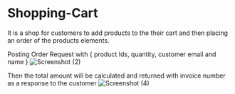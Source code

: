 # Shopping-Cart

It is a shop for customers to add products to the their cart and then placing an order of the products elements. 

Posting Order Request with { product Ids, quantity, customer email and name }
![Screenshot (2)](https://user-images.githubusercontent.com/77440941/211189277-f4a3ee11-cb43-4f94-b7ab-46676478bf18.png)

Then the total amount will be calculated and returned with invoice number as a response to the customer
![Screenshot (4)](https://user-images.githubusercontent.com/77440941/211189363-cb88b0fe-af74-4209-994b-3bdb50bb7b93.png)
